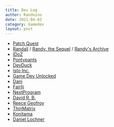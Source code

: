 ```yaml
---
title: Dev Log
author: Randuino
date: 2021-04-03
category: Gamedev
layout: post
---
```


- <a href="https://www.youtube.com/channel/UCxdyC7_ZoTzeJqIZHsmAy9Q" target="_blank">Patch Quest</a>
- <a href="https://www.youtube.com/channel/UCUmLRMERmJrmUtgnbFfknAg" target="_blank">Randall</a> / <a href="https://www.youtube.com/channel/UCgXdyySqz7qH-lDiVG-7KwA" target="_blank">Randy, the Sequel</a> / <a href="https://www.youtube.com/channel/UCz25mk42tI3qKfN_-97heTw" target="_blank">Randy's Archive</a>
- <a href="https://www.youtube.com/user/Pixelate98" target="_blank">IDoZ</a>
- <a href="https://www.youtube.com/channel/UCORaUhZVpg7yhxJeaPSTGmQ" target="_blank">Pontypants</a>
- <a href="https://www.youtube.com/channel/UCKCTmact-90hXpV2ns8GSsA" target="_blank">DevDuck</a>
- <a href="https://www.youtube.com/channel/UCgpGbh7d0X3-RBVYC4MQEEw" target="_blank">Isto Inc.</a>
- <a href="https://www.youtube.com/channel/UCKP-9R75QFQX-5Au3HyfjzA" target="_blank">Game Dev Unlocked</a>
- <a href="https://www.youtube.com/channel/UCIabPXjvT5BVTxRDPCBBOOQ" target="_blank">Dani</a>
- <a href="https://www.youtube.com/channel/UCF8hefMp-gYUyYd9mC1_IGg" target="_blank">Fairlii</a>
- <a href="https://www.youtube.com/channel/UC-MGHRKbmkden1SjxdL8UzA" target="_blank">NextProgram</a>
- <a href="https://www.youtube.com/channel/UC49_yx5p2MNa030ZYfLpm3Q" target="_blank">David R. B.</a>
- <a href="https://www.youtube.com/channel/UCxzkbTbCn8OCX3Gl5SkykHA/videos" target="_blank">Reece Geofroy</a>
- <a href="https://www.youtube.com/user/ThinMatrix" target="_blank">ThinMatrix</a>
- <a href="https://www.youtube.com/user/konitama" target="_blank">Konitama</a>
- <a href="https://www.youtube.com/channel/UCGLR3v7NaV1t92dnzWZNSKA" target="_blank">Daniel Lochner</a>
